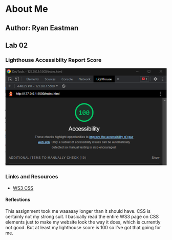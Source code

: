 # About Me

## Author: Ryan Eastman

## Lab 02

### Lighthouse Accessibilty Report Score

![Accessibility Score](img/lightHouseScreenshotAboutMe.png)


### Links and Resources

* [WS3 CSS](https://www.w3schools.com/css/default.asp)


#### Reflections

This assignment took me waaaaay longer than it should have. CSS is certainly not my strong suit. I basically read the entire WS3 page on CSS elements just to make my website look the way it does, which is currently not good. But at least my lighthouse score is 100 so I've got that going for me.